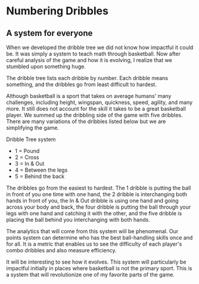 # Numbering Dribbles 

## A system for everyone 

When we developed the dribble tree we did not know how impactful it could be.  It was simply a system to teach math through basketball.  Now after careful analysis 
of the game and how it is evolving, I realize that we stumbled upon something huge.  

The dribble tree lists each dribble by number.  Each dribble means something, and the dribbles go from least difficult to hardest.

Although basketball is a sport that takes on average humans' many challenges, including height, wingspan, quickness, speed, agility, and many more.  It still does not account for the skill it takes to be a great basketball player.  We summed up the dribbling side of the game with five dribbles.  There are many variations of the dribbles listed below but we are simplifying the game.

Dribble Tree system 
- 1 = Pound 
- 2 = Cross 
- 3 = In & Out 
- 4 = Between the legs 
- 5 = Behind the back 

The dribbles go from the easiest to hardest.  The 1 dribble is putting the ball in front of you one time with one hand, the 2 dribble is interchanging both hands in front of you, the In & Out dribble is using one hand and going across your body and back, the four dribble is putting the ball through your legs with one hand and catching it with the other, and the five dribble is placing the ball behind you interchanging with both hands. 

The analytics that will come from this system will be phenomenal.  Our points system can determine who has the best ball-handling skills once and for all.  It is a metric that enables us to 
see the difficulty of each player's combo dribbles and also measure efficiency.  

It will be interesting to see how it evolves.  This system will particularly be impactful initially in places where basketball is not the primary sport.  This is a system that will revolutionize one of my favorite parts of the game.   

